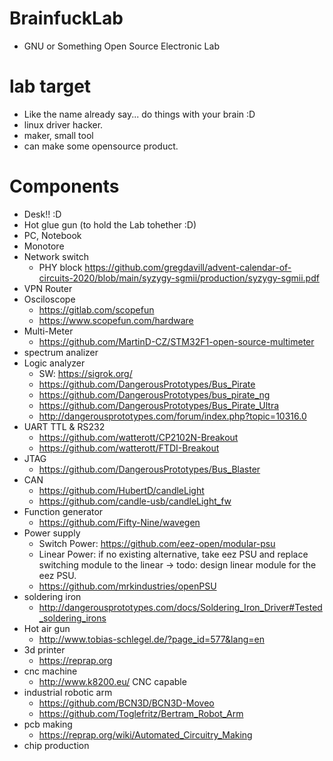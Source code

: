 # BrainfuckLab
* GNU or Something Open Source Electronic Lab

# lab target
* Like the name already say... do things with your brain :D
* linux driver hacker.
* maker, small tool
* can make some opensource product.

# Components
* Desk!! :D
* Hot glue gun (to hold the Lab tohether :D)
* PC, Notebook
* Monotore
* Network switch
    * PHY block https://github.com/gregdavill/advent-calendar-of-circuits-2020/blob/main/syzygy-sgmii/production/syzygy-sgmii.pdf
* VPN Router
* Osciloscope
    * https://gitlab.com/scopefun
    * https://www.scopefun.com/hardware
* Multi-Meter
    * https://github.com/MartinD-CZ/STM32F1-open-source-multimeter
* spectrum analizer
* Logic analyzer
    * SW: https://sigrok.org/
    * https://github.com/DangerousPrototypes/Bus_Pirate
    * https://github.com/DangerousPrototypes/bus_pirate_ng
    * https://github.com/DangerousPrototypes/Bus_Pirate_Ultra
    * http://dangerousprototypes.com/forum/index.php?topic=10316.0
* UART TTL & RS232
    * https://github.com/watterott/CP2102N-Breakout
    * https://github.com/watterott/FTDI-Breakout
* JTAG
    * https://github.com/DangerousPrototypes/Bus_Blaster
* CAN
    * https://github.com/HubertD/candleLight
    * https://github.com/candle-usb/candleLight_fw
* Function generator
    * https://github.com/Fifty-Nine/wavegen
* Power supply
    * Switch Power: https://github.com/eez-open/modular-psu
    * Linear Power: if no existing alternative, take eez PSU and replace switching module to the linear -> todo: design linear module for the eez PSU.
    * https://github.com/mrkindustries/openPSU
* soldering iron
    * http://dangerousprototypes.com/docs/Soldering_Iron_Driver#Tested_soldering_irons
* Hot air gun
    * http://www.tobias-schlegel.de/?page_id=577&lang=en
* 3d printer
    * https://reprap.org
* cnc machine
    * http://www.k8200.eu/ CNC capable
* industrial robotic arm
    * https://github.com/BCN3D/BCN3D-Moveo
    * https://github.com/Toglefritz/Bertram_Robot_Arm
* pcb making
    * https://reprap.org/wiki/Automated_Circuitry_Making
* chip production
